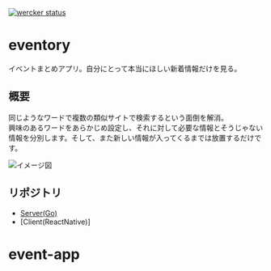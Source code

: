 [![wercker status](https://app.wercker.com/status/60547319ed47a9ef330a10bef25bc863/s/master "wercker status")](https://app.wercker.com/project/byKey/60547319ed47a9ef330a10bef25bc863)
# eventory

イベントまとめアプリ。自分にとって本当にほしい新着情報だけを見る。

## 概要
同じようなワードで複数の類似サイトで検索するという面倒を解消。  
興味のあるワードをあらかじめ設定し、それに対して必要な情報とそうじゃない情報を分別します。そして、また新しい情報が入ってくるまでは放置するだけです。  

![イメージ図](https://github.com/tikasan/eventory-assets/blob/master/doc/eventory_plan.png?raw=true)

## リポジトリ

- [Server(Go)](https://github.com/tikasan/eventory)
- [Client(ReactNative)]
# event-app
